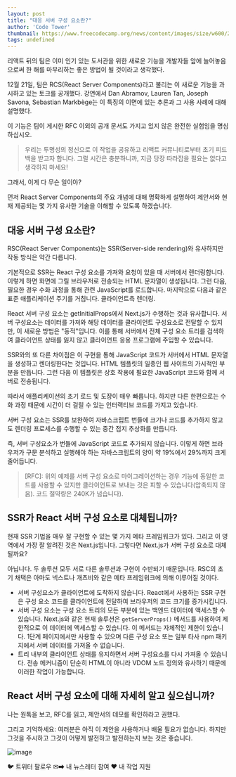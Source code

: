 ```yaml
---
layout: post
title: "대응 서버 구성 요소란?"
author: 'Code Tower'
thumbnail: https://www.freecodecamp.org/news/content/images/size/w600/2021/01/English-Header-3.png
tags: undefined
---
```



리액트 뒤의 팀은 이미 인기 있는 도서관을 위한 새로운 기능을 개발자들 앞에 늘어놓음으로써 한 해를 마무리하는 좋은 방법이 될 것이라고 생각했다.

12월 21일, 팀은 RCS(React Server Components)라고 불리는 이 새로운 기능을 과시하고 있는 토크를 공개했다. 강연에서 Dan Abramov, Lauren Tan, Joseph Savona, Sebastian Markbège는 이 특징의 이면에 있는 추론과 그 사용 사례에 대해 설명했다.

이 기능은 팀이 게시한 RFC 이외의 공개 문서도 가지고 있지 않은 완전한 실험임을 명심하십시오.

> 우리는 투명성의 정신으로 이 작업을 공유하고 리액트 커뮤니티로부터 초기 피드백을 받고자 합니다. 그럴 시간은 충분하니까, 지금 당장 따라잡을 필요는 없다고 생각하지 마세요!

그래서, 이게 다 무슨 일이야?

먼저 React Server Components의 주요 개념에 대해 명확하게 설명하여 제안서와 현재 제공되는 몇 가지 유사한 기술을 이해할 수 있도록 하겠습니다.

## 대응 서버 구성 요소란?

RSC(React Server Components)는 SSR(Server-side rendering)와 유사하지만 작동 방식은 약간 다릅니다.

기본적으로 SSR는 React 구성 요소를 가져와 요청이 있을 때 서버에서 렌더링합니다. 이렇게 하면 화면에 그릴 브라우저로 전송되는 HTML 문자열이 생성됩니다. 그런 다음, 필요한 경우 수화 과정을 통해 관련 JavaScript를 로드합니다. 마지막으로 다음과 같은 표준 애플리케이션 주기를 거칩니다. 클라이언트측 렌더링.

React 서버 구성 요소는 getInitialProps에서 Next.js가 수행하는 것과 유사합니다. 서버 구성요소는 데이터를 가져와 해당 데이터를 클라이언트 구성요소로 전달할 수 있지만, 이 새로운 방법은 "동적"입니다. 이를 통해 서버에서 전체 구성 요소 트리를 검색하여 클라이언트 상태를 잃지 않고 클라이언트 응용 프로그램에 주입할 수 있습니다.

SSR와의 또 다른 차이점은 이 구현을 통해 JavaScript 코드가 서버에서 HTML 문자열을 생성하고 렌더링한다는 것입니다. HTML 템플릿의 일종인 웹 사이트의 가시적인 부분을 만듭니다. 그런 다음 이 템플릿은 상호 작용에 필요한 JavaScript 코드와 함께 서버로 전송됩니다.

따라서 애플리케이션의 초기 로드 및 도장이 매우 빠릅니다. 하지만 다른 한편으로는 수화 과정 때문에 시간이 더 걸릴 수 있는 인터랙티브 코드를 가지고 있습니다.

서버 구성 요소는 SSR를 보완하여 자바스크립트 번들에 크기나 코드를 추가하지 않고도 렌더링 프로세스를 수행할 수 있는 중간 접지 추상화를 만듭니다.

즉, 서버 구성요소가 번들에 JavaScript 코드로 추가되지 않습니다. 이렇게 하면 브라우저가 구문 분석하고 실행해야 하는 자바스크립트의 양이 약 19%에서 29%까지 크게 줄어듭니다.

> [RFC]: 위의 예제를 서버 구성 요소로 마이그레이션하는 경우 기능에 동일한 코드를 사용할 수 있지만 클라이언트로 보내는 것은 피할 수 있습니다(압축되지 않음). 코드 절약량은 240K가 넘습니다).

## SSR가 React 서버 구성 요소로 대체됩니까?

현재 SSR 기법을 매우 잘 구현할 수 있는 몇 가지 메타 프레임워크가 있다. 그리고 이 영역에서 가장 잘 알려진 것은 Next.js입니다. 그렇다면 Next.js가 서버 구성 요소로 대체될까요?

아닙니다. 두 솔루션 모두 서로 다른 솔루션과 구현이 수반되기 때문입니다. RSC의 초기 채택은 아마도 넥스트나 개츠비와 같은 메타 프레임워크에 의해 이루어질 것이다.

- 서버 구성요소가 클라이언트에 도착하지 않습니다. React에서 사용하는 SSR 구현은 구성 요소 코드를 클라이언트에 전달하여 브라우저의 코드 크기를 증가시킵니다.
- 서버 구성 요소는 구성 요소 트리의 모든 부분에 있는 백엔드 데이터에 액세스할 수 있습니다. Next.js와 같은 현재 솔루션은 `getServerProps()` 메서드를 사용하여 제한적으로 이 데이터에 액세스할 수 있습니다. 이 메서드는 자체적인 제한이 있습니다. 1단계 페이지에서만 사용할 수 있으며 다른 구성 요소 또는 일부 타사 npm 패키지에서 서버 데이터를 가져올 수 없습니다.
- 트리 내부의 클라이언트 상태를 유지하면서 서버 구성요소를 다시 가져올 수 있습니다. 전송 메커니즘이 단순히 HTML이 아니라 VDOM 노드 정의와 유사하기 때문에 이러한 작업이 가능합니다.

## React 서버 구성 요소에 대해 자세히 알고 싶으십니까?

나는 원톡을 보고, RFC를 읽고, 제안서의 데모를 확인하라고 권했다.

그리고 기억하세요: 여러분은 아직 이 제안을 사용하거나 배울 필요가 없습니다. 하지만 그것을 주시하고 그것이 어떻게 발전하고 발전하는지 보는 것은 좋습니다.

![image](https://www.freecodecamp.org/news/content/images/2021/01/English-Footer-Social-Card.jpg)

🐦 트위터 팔로우 ✉➡ 내 뉴스레터 참여 ❤️ 내 작업 지원
